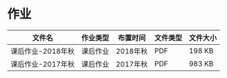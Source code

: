 # 作业

文件名|作业类型|布置时间|文件类型|文件大小
---|---|---|---|---
课后作业-2018年秋|课后作业|2018年秋|PDF|198 KB
课后作业-2017年秋|课后作业|2017年秋|PDF|983 KB
